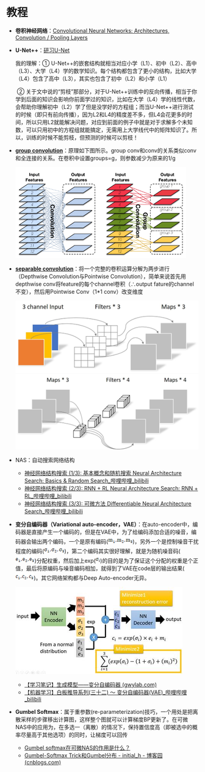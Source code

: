 # 教程

- **卷积神经网络**：[Convolutional Neural Networks: Architectures, Convolution / Pooling Layers](https://cs231n.github.io/convolutional-networks/)

- **U-Net++**：[研习U-Net](https://zhuanlan.zhihu.com/p/44958351)

    我的理解：① U-Net++的嵌套结构就相当对应小学（L1）、初中（L2）、高中（L3）、大学（L4）学的数学知识。每个结构都包含了更小的结构，比如大学（L4）包含了高中（L3），其实也包含了初中（L2）和小学（L1）

    ​				② 关于文中说的“剪枝”那部分，对于U-Net++训练中的反向传播，相当于你学到后面的知识会影响你前面学过的知识，比如在大学（L4）学的线性代数，会帮助你理解初中（L2）学了但是没学好的方程组；而当U-Net++进行测试的时候（即只有前向传播），因为L2和L4的精度差不多，但L4会花更多的时间，所以只用L2就能解决问题，对应到前面的例子中就是对于求解多个未知数，可以只用初中的方程组就能搞定，无需用上大学线代中的矩阵知识了。所以，训练的时候不能剪枝，但预测的时候可以剪枝！

- [**group convolution**](https://zhuanlan.zhihu.com/p/65377955)：原理如下图所示。group conv和conv的关系类似conv和全连接的关系。在卷积中设置groups=g，则参数减少为原来的1/g

  <img src="images/image-20211005215915358.png" alt="image-20211005215915358" style="zoom:67%;" />

- [**separable convolution**](https://yinguobing.com/separable-convolution/)：将一个完整的卷积运算分解为两步进行（Depthwise Convolution与Pointwise Convolution），简单来说首先用depthwise conv将feature的每个channel卷积（∴output fature的channel不变），然后用Pointwise Conv（1*1 conv）改变维度

  <img src="images/image-20211005220006070.png" alt="image-20211005220006070" style="zoom:50%;" />

  <img src="images/image-20211005220014114.png" alt="image-20211005220014114" style="zoom:50%;" />

- NAS：自动搜索网络结构

  - [神经网络结构搜索 (1/3): 基本概念和随机搜索 Neural Architecture Search: Basics & Random Search_哔哩哔哩_bilibili](https://www.bilibili.com/video/BV14q4y177gQ)
  - [神经网络结构搜索 (2/3): RNN + RL Neural Architecture Search: RNN + RL_哔哩哔哩_bilibili](https://www.bilibili.com/video/BV15K4y1A7hq)
  - [神经网络结构搜索 (3/3): 可微方法 Differentiable Neural Architecture Search_哔哩哔哩_bilibili](https://www.bilibili.com/video/BV1C64y127Fv)

- **变分自编码器（Variational auto-encoder，VAE）**：在auto-encoder中，编码器是直接产生一个编码的，但是在VAE中，为了给编码添加合适的噪音，编码器会输出两个编码，一个是原有编码(![img](images/image012.png))，另外一个是控制噪音干扰程度的编码(![img](images/image013.png))，第二个编码其实很好理解，就是为随机噪音码(![img](images/image014.png))分配权重，然后加上exp(![img](images/image015.png))的目的是为了保证这个分配的权重是个正值，最后将原编码与噪音编码相加，就得到了VAE在code层的输出结果(![img](images/image016.png))。其它网络架构都与Deep Auto-encoder无异。

  ![img](images/image011.jpg)

  - [【学习笔记】生成模型——变分自编码器 (gwylab.com)](http://www.gwylab.com/note-vae.html)
  - [【机器学习】白板推导系列(三十二) ～ 变分自编码器(VAE)_哔哩哔哩_bilibili](https://www.bilibili.com/video/BV15E411w7Pz)

- **Gumbel Softmax**：属于重参数(re-parameterization)技巧，一个用处是把离散采样的步骤移出计算图，这样整个图就可以计算梯度BP更新了。在可微NAS中的应用为，在多选一（离散）的情况下，保持置信度高（即被选中的概率尽量高于其他选项）的同时，让梯度可以回传

  - [Gumbel softmax在可微NAS的作用是什么？](https://www.cnblogs.com/marsggbo/p/13227992.html)
  - [Gumbel-Softmax Trick和Gumbel分布 - initial_h - 博客园 (cnblogs.com)](https://www.cnblogs.com/initial-h/p/9468974.html#二、gumbel分布采样效果)